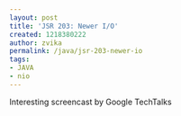 ```yaml
---
layout: post
title: 'JSR 203: Newer I/O'
created: 1218380222
author: zvika
permalink: /java/jsr-203-newer-io
tags:
- JAVA
- nio
---
```

<p>Interesting screencast by Google TechTalks</p>
